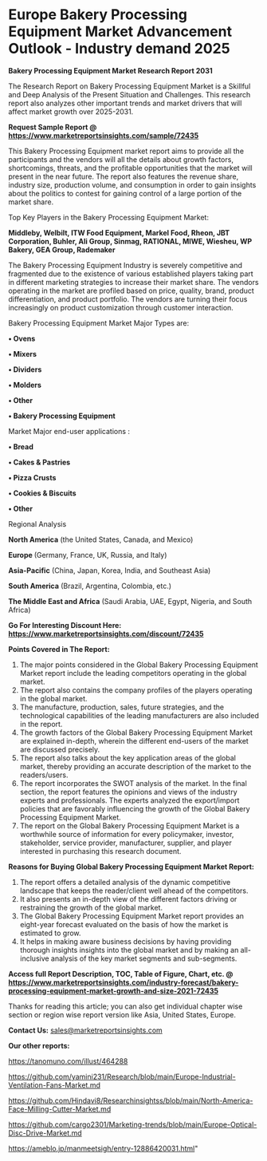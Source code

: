  # Europe Bakery Processing Equipment Market Advancement Outlook - Industry demand 2025

<strong>Bakery Processing Equipment Market Research Report 2031</strong>

The Research Report on Bakery Processing Equipment Market is a Skillful and Deep Analysis of the Present Situation and Challenges. This research report also analyzes other important trends and market drivers that will affect market growth over 2025-2031.

<strong>Request Sample Report @ <a href=https://www.marketreportsinsights.com/sample/72435>https://www.marketreportsinsights.com/sample/72435</a></strong>

This Bakery Processing Equipment market report aims to provide all the participants and the vendors will all the details about growth factors, shortcomings, threats, and the profitable opportunities that the market will present in the near future. The report also features the revenue share, industry size, production volume, and consumption in order to gain insights about the politics to contest for gaining control of a large portion of the market share.

Top Key Players in the Bakery Processing Equipment Market:

<strong>Middleby, Welbilt, ITW Food Equipment, Markel Food, Rheon, JBT Corporation, Buhler, Ali Group, Sinmag, RATIONAL, MIWE, Wiesheu, WP Bakery, GEA Group, Rademaker</strong>

The Bakery Processing Equipment Industry is severely competitive and fragmented due to the existence of various established players taking part in different marketing strategies to increase their market share. The vendors operating in the market are profiled based on price, quality, brand, product differentiation, and product portfolio. The vendors are turning their focus increasingly on product customization through customer interaction.

Bakery Processing Equipment Market Major Types are:

<strong>• Ovens

• Mixers

• Dividers

• Molders

• Other

• Bakery Processing Equipment</strong>

Market Major end-user applications :

<strong>• Bread

• Cakes & Pastries

• Pizza Crusts

• Cookies & Biscuits

• Other</strong>

Regional Analysis

</u><strong><b>North America</b></strong> (the United States, Canada, and Mexico)

<strong><b>Europe </b></strong>(Germany, France, UK, Russia, and Italy)

<strong><b>Asia-Pacific</b></strong> (China, Japan, Korea, India, and Southeast Asia)

<strong><b>South America</b></strong> (Brazil, Argentina, Colombia, etc.)

<strong><b>The Middle East and Africa</b></strong> (Saudi Arabia, UAE, Egypt, Nigeria, and South Africa)

<strong>Go For Interesting Discount Here: <a href=https://www.marketreportsinsights.com/discount/72435>https://www.marketreportsinsights.com/discount/72435</a></strong>

<strong>Points Covered in The Report:</strong>
<ol>
  <li>The major points considered in the Global Bakery Processing Equipment Market report include the leading competitors operating in the global market.</li>
  <li>The report also contains the company profiles of the players operating in the global market.</li>
  <li>The manufacture, production, sales, future strategies, and the technological capabilities of the leading manufacturers are also included in the report.</li>
  <li>The growth factors of the Global Bakery Processing Equipment Market are explained in-depth, wherein the different end-users of the market are discussed precisely.</li>
  <li>The report also talks about the key application areas of the global market, thereby providing an accurate description of the market to the readers/users.</li>
  <li>The report incorporates the SWOT analysis of the market. In the final section, the report features the opinions and views of the industry experts and professionals. The experts analyzed the export/import policies that are favorably influencing the growth of the Global Bakery Processing Equipment Market.</li>
  <li>The report on the Global Bakery Processing Equipment Market is a worthwhile source of information for every policymaker, investor, stakeholder, service provider, manufacturer, supplier, and player interested in purchasing this research document.</li>
</ol>
<strong>Reasons for Buying Global Bakery Processing Equipment Market Report:</strong>

<ol>
  <li>The report offers a detailed analysis of the dynamic competitive landscape that keeps the reader/client well ahead of the competitors.</li>
  <li>It also presents an in-depth view of the different factors driving or restraining the growth of the global market.</li>
  <li>The Global Bakery Processing Equipment Market report provides an eight-year forecast evaluated on the basis of how the market is estimated to grow.</li>
  <li>It helps in making aware business decisions by having providing thorough insights insights into the global market and by making an all-inclusive analysis of the key market segments and sub-segments.</li>
</ol>
<strong>Access full Report Description, TOC, Table of Figure, Chart, etc. @ <a href=https://www.marketreportsinsights.com/industry-forecast/bakery-processing-equipment-market-growth-and-size-2021-72435>https://www.marketreportsinsights.com/industry-forecast/bakery-processing-equipment-market-growth-and-size-2021-72435</a></strong>


Thanks for reading this article; you can also get individual chapter wise section or region wise report version like Asia, United States, Europe.

<strong>Contact Us:</strong>
sales@marketreportsinsights.com

<strong>Our other reports:</strong>

<a href=https://tanomuno.com/illust/464288>https://tanomuno.com/illust/464288</a>

<a href=https://github.com/yamini231/Research/blob/main/Europe-Industrial-Ventilation-Fans-Market.md>https://github.com/yamini231/Research/blob/main/Europe-Industrial-Ventilation-Fans-Market.md</a>

<a href=https://github.com/Hindavi8/Researchinsightss/blob/main/North-America-Face-Milling-Cutter-Market.md>https://github.com/Hindavi8/Researchinsightss/blob/main/North-America-Face-Milling-Cutter-Market.md</a>

<a href=https://github.com/cargo2301/Marketing-trends/blob/main/Europe-Optical-Disc-Drive-Market.md>https://github.com/cargo2301/Marketing-trends/blob/main/Europe-Optical-Disc-Drive-Market.md</a>

<a href=https://ameblo.jp/manmeetsigh/entry-12886420031.html>https://ameblo.jp/manmeetsigh/entry-12886420031.html</a>"
